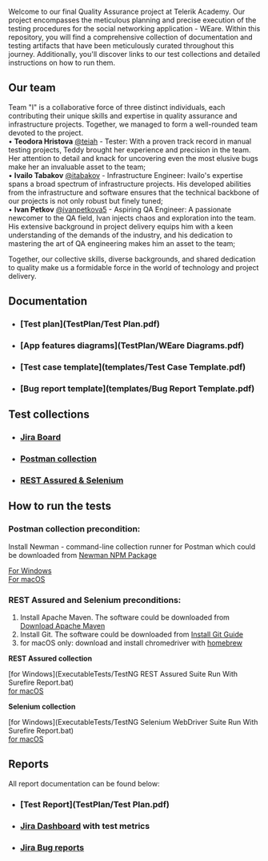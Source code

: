 Welcome to our final Quality Assurance project at Telerik Academy. 
Our project encompasses the meticulous planning and precise execution of the testing procedures 
for the social networking application - WEare. Within this repository, you will find a comprehensive 
collection of documentation and testing artifacts that have been meticulously curated throughout this journey.
Additionally, you'll discover links to our test collections and detailed instructions on how to run them.



## Our team
Team "I" is a collaborative force of three distinct individuals, each contributing their unique skills and 
expertise in quality assurance and infrastructure projects. Together, we managed to form a well-rounded team
devoted to the project.\
•  **Teodora Hristova** [@teiah](https://www.github.com/teiah) - Tester: With a proven track record in manual 
testing projects, Teddy brought her experience and precision in the team. Her attention to detail and knack 
for uncovering even the most elusive bugs make her an invaluable asset to the team; \
•  **Ivailo Tabakov** [@itabakov](https://www.github.com/itabakov) - Infrastructure Engineer: Ivailo's expertise spans 
a broad spectrum of infrastructure projects. His developed abilities from the infrastructure and software ensures 
that the technical backbone of our projects is not only robust but finely tuned;\
•  **Ivan Petkov** [@ivanpetkova5](https://www.github.com/ivanpetkova5) - Aspiring QA Engineer: A passionate newcomer 
to the QA field, Ivan injects chaos and exploration into the team. His extensive background in project delivery 
equips him with a keen understanding of the demands of the industry, and his dedication to mastering the art of QA 
engineering makes him an asset to the team;

Together, our collective skills, diverse backgrounds, and shared dedication to quality make us a formidable force 
in the world of technology and project delivery.



## Documentation
- ### [Test plan](TestPlan/Test Plan.pdf)
- ### [App features diagrams](TestPlan/WEare Diagrams.pdf)
- ### [Test case template](templates/Test Case Template.pdf)
- ### [Bug report template](templates/Bug Report Template.pdf)



## Test collections
- ### [Jira Board](https://t1-final-project.atlassian.net/jira/software/c/projects/WEARE/issues) 
- ### [Postman collection](https://github.com/TEAM-1-A50/WEare-API-Postman)
- ### [REST Assured & Selenium](https://github.com/TEAM-1-A50/WEare-API-UI)


## How to run the tests
### Postman collection precondition:
Install Newman - command-line collection runner for Postman which could be downloaded from
[Newman NPM Package](https://www.npmjs.com/package/newman)

[For Windows](ExecutableTests/runPostmanWin.bat)\
[For macOS](ExecutableTests/run-all-postman-tests.sh)

### REST Assured and Selenium preconditions:
1.	Install Apache Maven. The software could be downloaded from [Download Apache Maven](https://maven.apache.org/download.cgi)
2.	Install Git. The software could be downloaded from [Install Git Guide](https://github.com/git-guides/install-git)
3.  for macOS only: download and install chromedriver with [homebrew](https://formulae.brew.sh/cask/chromedriver)

**REST Assured collection**

[for Windows](ExecutableTests/TestNG REST Assured Suite Run With Surefire Report.bat)\
[for macOS](ExecutableTests/run-all-restassured-tests.sh)

**Selenium collection**

[for Windows](ExecutableTests/TestNG Selenium WebDriver Suite Run With Surefire Report.bat)\
[for macOS](ExecutableTests/run-all-selenium-tests.sh)


## Reports
All report documentation can be found below: 
- ### [Test Report](TestPlan/Test Plan.pdf)
- ### [Jira Dashboard](https://t1-final-project.atlassian.net/jira/dashboards/10000) with test metrics
- ### [Jira Bug reports](https://t1-final-project.atlassian.net/jira/software/c/projects/BUG/issues)

